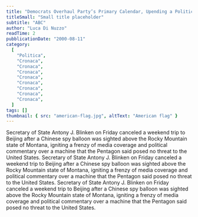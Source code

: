 ```yaml
---
title: "Democrats Overhaul Party’s Primary Calendar, Upending a Political Tradition"
titleSmall: "Small title placeholder"
subtitle: "ABC"
author: "Luca Di Nuzzo"
readTime: 2
pubblicationDate: "2000-08-11"
category:
  [
    "Politica",
    "Cronaca",
    "Cronaca",
    "Cronaca",
    "Cronaca",
    "Cronaca",
    "Cronaca",
    "Cronaca",
    "Cronaca",
  ]
tags: []
thumbnail: { src: "american-flag.jpg", altText: "American flag" }
---
```


Secretary of State Antony J. Blinken on Friday canceled a weekend trip to Beijing after a Chinese spy balloon was sighted above the Rocky Mountain state of Montana, igniting a frenzy of media coverage and political commentary over a machine that the Pentagon said posed no threat to the United States. Secretary of State Antony J. Blinken on Friday canceled a weekend trip to Beijing after a Chinese spy balloon was sighted above the Rocky Mountain state of Montana, igniting a frenzy of media coverage and political commentary over a machine that the Pentagon said posed no threat to the United States. Secretary of State Antony J. Blinken on Friday canceled a weekend trip to Beijing after a Chinese spy balloon was sighted above the Rocky Mountain state of Montana, igniting a frenzy of media coverage and political commentary over a machine that the Pentagon said posed no threat to the United States.

